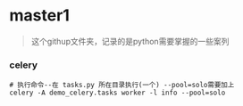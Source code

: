 # master1
>这个githup文件夹，记录的是python需要掌握的一些案列
### celery
```shell
# 执行命令--在 tasks.py 所在目录执行(一个) --pool=solo需要加上
celery -A demo_celery.tasks worker -l info --pool=solo
```